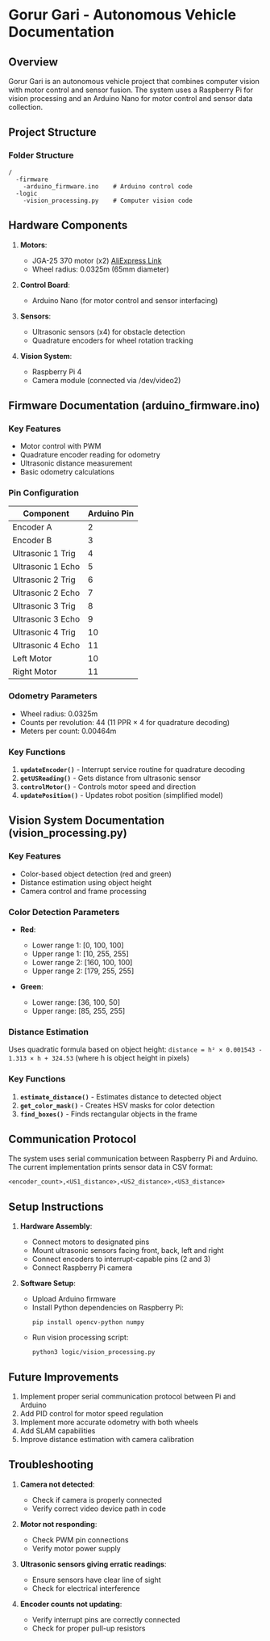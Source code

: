 # Gorur Gari - Autonomous Vehicle Documentation

## Overview
Gorur Gari is an autonomous vehicle project that combines computer vision with motor control and sensor fusion. The system uses a Raspberry Pi for vision processing and an Arduino Nano for motor control and sensor data collection.

## Project Structure

### Folder Structure
```
/
  -firmware
    -arduino_firmware.ino    # Arduino control code
  -logic
    -vision_processing.py    # Computer vision code
```

## Hardware Components

1. **Motors**:
   - JGA-25 370 motor (x2) [AliExpress Link](https://www.aliexpress.com/item/32844684605.html)
   - Wheel radius: 0.0325m (65mm diameter)

2. **Control Board**:
   - Arduino Nano (for motor control and sensor interfacing)

3. **Sensors**:
   - Ultrasonic sensors (x4) for obstacle detection
   - Quadrature encoders for wheel rotation tracking

4. **Vision System**:
   - Raspberry Pi 4
   - Camera module (connected via /dev/video2)

## Firmware Documentation (arduino_firmware.ino)

### Key Features
- Motor control with PWM
- Quadrature encoder reading for odometry
- Ultrasonic distance measurement
- Basic odometry calculations

### Pin Configuration
| Component        | Arduino Pin |
|------------------|-------------|
| Encoder A        | 2           |
| Encoder B        | 3           |
| Ultrasonic 1 Trig| 4           |
| Ultrasonic 1 Echo| 5           |
| Ultrasonic 2 Trig| 6           |
| Ultrasonic 2 Echo| 7           |
| Ultrasonic 3 Trig| 8           |
| Ultrasonic 3 Echo| 9           |
| Ultrasonic 4 Trig| 10          |
| Ultrasonic 4 Echo| 11          |
| Left Motor       | 10          |
| Right Motor      | 11          |

### Odometry Parameters
- Wheel radius: 0.0325m
- Counts per revolution: 44 (11 PPR × 4 for quadrature decoding)
- Meters per count: 0.00464m

### Key Functions
1. **`updateEncoder()`** - Interrupt service routine for quadrature decoding
2. **`getUSReading()`** - Gets distance from ultrasonic sensor
3. **`controlMotor()`** - Controls motor speed and direction
4. **`updatePosition()`** - Updates robot position (simplified model)

## Vision System Documentation (vision_processing.py)

### Key Features
- Color-based object detection (red and green)
- Distance estimation using object height
- Camera control and frame processing

### Color Detection Parameters
- **Red**:
  - Lower range 1: [0, 100, 100]
  - Upper range 1: [10, 255, 255]
  - Lower range 2: [160, 100, 100]
  - Upper range 2: [179, 255, 255]
  
- **Green**:
  - Lower range: [36, 100, 50]
  - Upper range: [85, 255, 255]

### Distance Estimation
Uses quadratic formula based on object height:
`distance = h² × 0.001543 - 1.313 × h + 324.53` (where h is object height in pixels)

### Key Functions
1. **`estimate_distance()`** - Estimates distance to detected object
2. **`get_color_mask()`** - Creates HSV masks for color detection
3. **`find_boxes()`** - Finds rectangular objects in the frame

## Communication Protocol

The system uses serial communication between Raspberry Pi and Arduino. The current implementation prints sensor data in CSV format:

```
<encoder_count>,<US1_distance>,<US2_distance>,<US3_distance>
```

## Setup Instructions

1. **Hardware Assembly**:
   - Connect motors to designated pins
   - Mount ultrasonic sensors facing front, back, left and right
   - Connect encoders to interrupt-capable pins (2 and 3)
   - Connect Raspberry Pi camera

2. **Software Setup**:
   - Upload Arduino firmware
   - Install Python dependencies on Raspberry Pi:
     ```
     pip install opencv-python numpy
     ```
   - Run vision processing script:
     ```
     python3 logic/vision_processing.py
     ```

## Future Improvements

1. Implement proper serial communication protocol between Pi and Arduino
2. Add PID control for motor speed regulation
3. Implement more accurate odometry with both wheels
4. Add SLAM capabilities
5. Improve distance estimation with camera calibration

## Troubleshooting

1. **Camera not detected**:
   - Check if camera is properly connected
   - Verify correct video device path in code

2. **Motor not responding**:
   - Check PWM pin connections
   - Verify motor power supply

3. **Ultrasonic sensors giving erratic readings**:
   - Ensure sensors have clear line of sight
   - Check for electrical interference

4. **Encoder counts not updating**:
   - Verify interrupt pins are correctly connected
   - Check for proper pull-up resistors